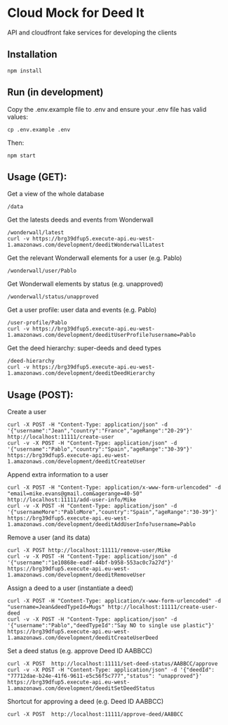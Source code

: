 # Cloud Mock for Deed It

API and cloudfront fake services for developing the clients

## Installation

```
npm install
```

## Run (in development)

Copy the .env.example file to .env and ensure your .env file has valid values:
```
cp .env.example .env
```

Then:
```
npm start
```

## Usage (GET):

Get a view of the whole database
```
/data
```

Get the latests deeds and events from Wonderwall
```
/wonderwall/latest
curl -v https://brg39dfup5.execute-api.eu-west-1.amazonaws.com/development/deeditWonderwallLatest
```

Get the relevant Wonderwall elements for a user (e.g. Pablo)
```
/wonderwall/user/Pablo
```

Get Wonderwall elements by status (e.g. unapproved)
```
/wonderwall/status/unapproved
```

Get a user profile: user data and events (e.g. Pablo)
```
/user-profile/Pablo
curl -v https://brg39dfup5.execute-api.eu-west-1.amazonaws.com/development/deeditUserProfile?username=Pablo
```

Get the deed hierarchy: super-deeds and deed types
```
/deed-hierarchy
curl -v https://brg39dfup5.execute-api.eu-west-1.amazonaws.com/development/deeditDeedHierarchy
```
  
## Usage (POST):

Create a user
```
curl -X POST -H "Content-Type: application/json" -d '{"username":"Jean","country":"France","ageRange":"20-29"}' http://localhost:11111/create-user
curl -v -X POST -H "Content-Type: application/json" -d '{"username":"Pablo","country":"Spain","ageRange":"30-39"}' https://brg39dfup5.execute-api.eu-west-1.amazonaws.com/development/deeditCreateUser
```

Append extra information to a user
```
curl -X POST -H "Content-Type: application/x-www-form-urlencoded" -d "email=mike.evans@gmail.com&agerange=40-50" http://localhost:11111/add-user-info/Mike
curl -v -X POST -H "Content-Type: application/json" -d '{"usernameMore":"PabloMore","country":"Spain","ageRange":"30-39"}' https://brg39dfup5.execute-api.eu-west-1.amazonaws.com/development/deeditAddUserInfo?username=Pablo
```

Remove a user (and its data)
```
curl -X POST http://localhost:11111/remove-user/Mike
curl -v -X POST -H "Content-Type: application/json" -d '{"username":"1e10868e-eadf-44bf-b958-553ac0c7a27d"}' https://brg39dfup5.execute-api.eu-west-1.amazonaws.com/development/deeditRemoveUser
```

Assign a deed to a user (instantiate a deed)
```
curl -X POST -H "Content-Type: application/x-www-form-urlencoded" -d "username=Jean&deedTypeId=Mugs" http://localhost:11111/create-user-deed
curl -v -X POST -H "Content-Type: application/json" -d '{"username":"Pablo","deedTypeId":"Say NO to single use plastic"}' https://brg39dfup5.execute-api.eu-west-1.amazonaws.com/development/deeditCreateUserDeed
```

Set a deed status (e.g. approve Deed ID AABBCC)
```
curl -X POST  http://localhost:11111/set-deed-status/AABBCC/approve
curl -v -X POST -H "Content-Type: application/json" -d '{"deedId": "77712dae-b24e-41f6-9611-e5c56f5c777","status": "unapproved"}' https://brg39dfup5.execute-api.eu-west-1.amazonaws.com/development/deeditSetDeedStatus
```

Shortcut for approving a deed (e.g. Deed ID AABBCC)
```
curl -X POST  http://localhost:11111/approve-deed/AABBCC
```
